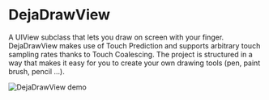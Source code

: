 # DejaDrawView
A UIView subclass that lets you draw on screen with your finger. DejaDrawView makes use of Touch Prediction and supports arbitrary touch sampling rates thanks to Touch Coalescing. The project is structured in a way that makes it easy for you to create your own drawing tools (pen, paint brush, pencil …).

![DejaDrawView demo](http://markusschlegel.github.io/JamesBond.PNG)